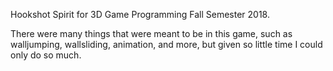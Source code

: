 Hookshot Spirit for 3D Game Programming Fall Semester 2018.

There were many things that were meant to be in this game, such as walljumping, wallsliding, animation, and more, but given so little time I could only do so much.
